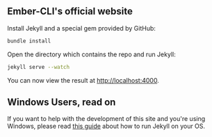 ## Ember-CLI's official website

Install Jekyll and a special gem provided by GitHub:

```sh
bundle install
```

Open the directory which contains the repo and run Jekyll:

```sh
jekyll serve --watch
```

You can now view the result at [http://localhost:4000][2].

## Windows Users, read on

If you want to help with the development of this site and you're using Windows, please read [this guide][1] about how to run Jekyll on your OS.

[1]: http://jekyll-windows.juthilo.com
[2]: http://localhost:4000
